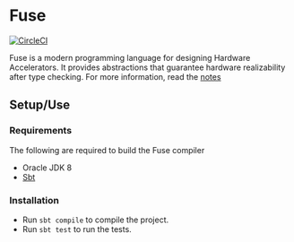 # Fuse

[![CircleCI](https://circleci.com/gh/cucapra/seashell.svg?style=svg)](https://circleci.com/gh/cucapra/seashell)

Fuse is a modern programming language for designing Hardware Accelerators. It provides
abstractions that guarantee hardware realizability after type checking. For more
information, read the [notes](https://capra.cs.cornell.edu/seashell/docs/index.html)

## Setup/Use

### Requirements
The following are required to build the Fuse compiler
  - Oracle JDK 8
  - [Sbt](https://scala-sbt.org)

### Installation

- Run `sbt compile` to compile the project.
- Run `sbt test` to run the tests.
